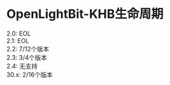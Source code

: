 # OpenLightBit-KHB生命周期

2.0: EOL<br>
2.1: EOL<br>
2.2: 7/12个版本<br>
2.3: 3/4个版本<br>
2.4: 无支持<br>
30.x: 2/16个版本<br>

